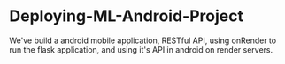 # Deploying-ML-Android-Project
We've build a android mobile application, RESTful API, using onRender to run the flask application, and using it's API in android on render servers. 
